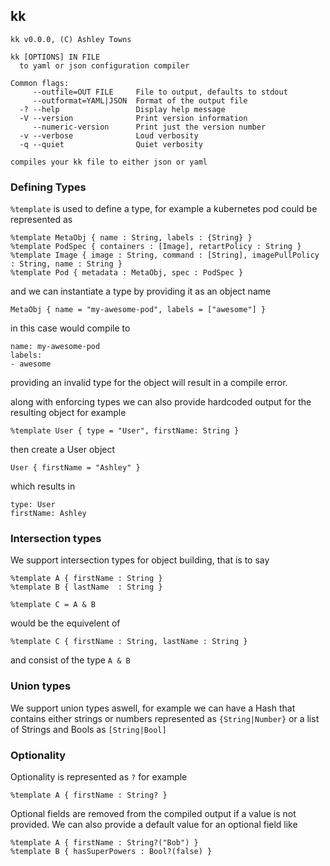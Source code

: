 ## kk 

    kk v0.0.0, (C) Ashley Towns
  
    kk [OPTIONS] IN FILE
      to yaml or json configuration compiler
  
    Common flags:
         --outfile=OUT FILE     File to output, defaults to stdout
         --outformat=YAML|JSON  Format of the output file
      -? --help                 Display help message
      -V --version              Print version information
         --numeric-version      Print just the version number
      -v --verbose              Loud verbosity
      -q --quiet                Quiet verbosity
  
    compiles your kk file to either json or yaml


### Defining Types 

`%template` is used to define a type, for example a kubernetes pod could be represented as 

    %template MetaObj { name : String, labels : {String} }
    %template PodSpec { containers : [Image], retartPolicy : String }
    %template Image { image : String, command : [String], imagePullPolicy : String, name : String }
    %template Pod { metadata : MetaObj, spec : PodSpec }

and we can instantiate a type by providing it as an object name 

    MetaObj { name = "my-awesome-pod", labels = ["awesome"] }

in this case would compile to 
 
    name: my-awesome-pod
    labels: 
    - awesome

providing an invalid type for the object will result in a compile error.

along with enforcing types we can also provide hardcoded output for the resulting object
for example

    %template User { type = "User", firstName: String }
 
then create a User object 

    User { firstName = "Ashley" }

which results in

    type: User
    firstName: Ashley

### Intersection types 

We support intersection types for object building, that is to say
 
    %template A { firstName : String }
    %template B { lastName  : String }
 
    %template C = A & B  
 
would be the equivelent of 
 
    %template C { firstName : String, lastName : String }

and consist of the type `A & B`

### Union types 

We support union types aswell, for example we can have a Hash that contains either strings 
or numbers represented as `{String|Number}` or a list of Strings and Bools as `[String|Bool]`

### Optionality 

Optionality is represented as `?` for example 
 
    %template A { firstName : String? }
 
Optional fields are removed from the compiled output if a value is not provided. 
We can also provide a default value for an optional field like 
 
    %template A { firstName : String?("Bob") }
    %template B { hasSuperPowers : Bool?(false) }
